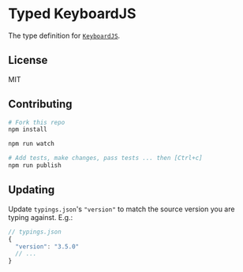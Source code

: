 # Typed KeyboardJS
The type definition for [`KeyboardJS`](https://github.com/RobertWHurst/KeyboardJS).

## License
MIT

## Contributing
```sh
# Fork this repo
npm install

npm run watch

# Add tests, make changes, pass tests ... then [Ctrl+c]
npm run publish
```

## Updating
Update `typings.json`'s `"version"` to match the source version you are typing against. E.g.:
```js
// typings.json
{
  "version": "3.5.0"
  // ...
}
```